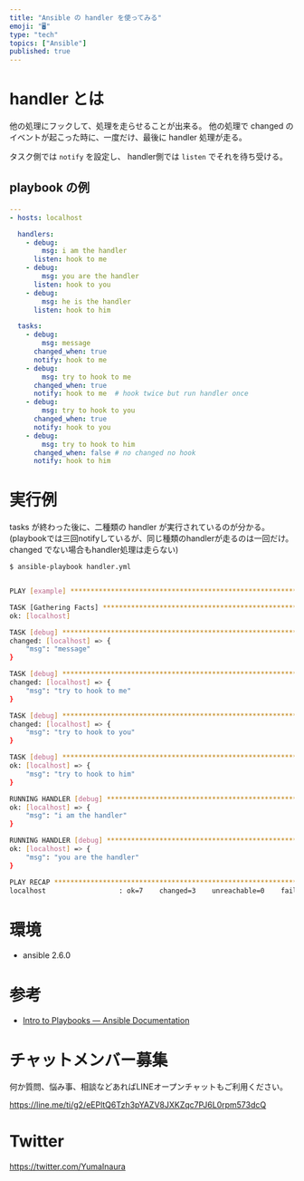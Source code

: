 ```yaml
---
title: "Ansible の handler を使ってみる"
emoji: "🖥"
type: "tech"
topics: ["Ansible"]
published: true
---
```


# handler とは

他の処理にフックして、処理を走らせることが出来る。
他の処理で changed のイベントが起こった時に、一度だけ、最後に handler 処理が走る。

タスク側では `notify` を設定し、 handler側では `listen` でそれを待ち受ける。

## playbook の例

```yaml:handler.yml
---
- hosts: localhost

  handlers:
    - debug:
        msg: i am the handler
      listen: hook to me
    - debug:
        msg: you are the handler
      listen: hook to you
    - debug:
        msg: he is the handler
      listen: hook to him

  tasks:
    - debug:
        msg: message
      changed_when: true
      notify: hook to me
    - debug: 
        msg: try to hook to me
      changed_when: true
      notify: hook to me  # hook twice but run handler once
    - debug:
        msg: try to hook to you
      changed_when: true
      notify: hook to you
    - debug:
        msg: try to hook to him
      changed_when: false # no changed no hook
      notify: hook to him
```

# 実行例

tasks が終わった後に、二種類の handler が実行されているのが分かる。
(playbookでは三回notifyしているが、同じ種類のhandlerが走るのは一回だけ。changed でない場合もhandler処理は走らない)

```bash
$ ansible-playbook handler.yml


PLAY [example] *****************************************************************

TASK [Gathering Facts] *********************************************************
ok: [localhost]

TASK [debug] *******************************************************************
changed: [localhost] => {
    "msg": "message"
}

TASK [debug] *******************************************************************
changed: [localhost] => {
    "msg": "try to hook to me"
}

TASK [debug] *******************************************************************
changed: [localhost] => {
    "msg": "try to hook to you"
}

TASK [debug] *******************************************************************
ok: [localhost] => {
    "msg": "try to hook to him"
}

RUNNING HANDLER [debug] ********************************************************
ok: [localhost] => {
    "msg": "i am the handler"
}

RUNNING HANDLER [debug] ********************************************************
ok: [localhost] => {
    "msg": "you are the handler"
}

PLAY RECAP *********************************************************************
localhost                  : ok=7    changed=3    unreachable=0    failed=0   


```


# 環境

- ansible 2.6.0

# 参考

- [Intro to Playbooks — Ansible Documentation](https://docs.ansible.com/ansible/devel/user_guide/playbooks_intro.html#handlers-running-operations-on-change)








<!-- Update From Qiita API -->

# チャットメンバー募集


何か質問、悩み事、相談などあればLINEオープンチャットもご利用ください。

https://line.me/ti/g2/eEPltQ6Tzh3pYAZV8JXKZqc7PJ6L0rpm573dcQ





# Twitter


https://twitter.com/YumaInaura


<!-- Update From Qiita API -->


